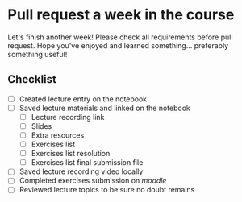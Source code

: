 # Pull request a week in the course

Let's finish another week! Please check all requirements before pull request.
Hope you've enjoyed and learned something... preferably something useful!

## Checklist

- [ ] Created lecture entry on the notebook
- [ ] Saved lecture materials and linked on the notebook
  - [ ] Lecture recording link
  - [ ] Slides
  - [ ] Extra resources
  - [ ] Exercises list
  - [ ] Exercises list resolution
  - [ ] Exercises list final submission file
- [ ] Saved lecture recording video locally
- [ ] Completed exercises submission on _moodle_
- [ ] Reviewed lecture topics to be sure no doubt remains
